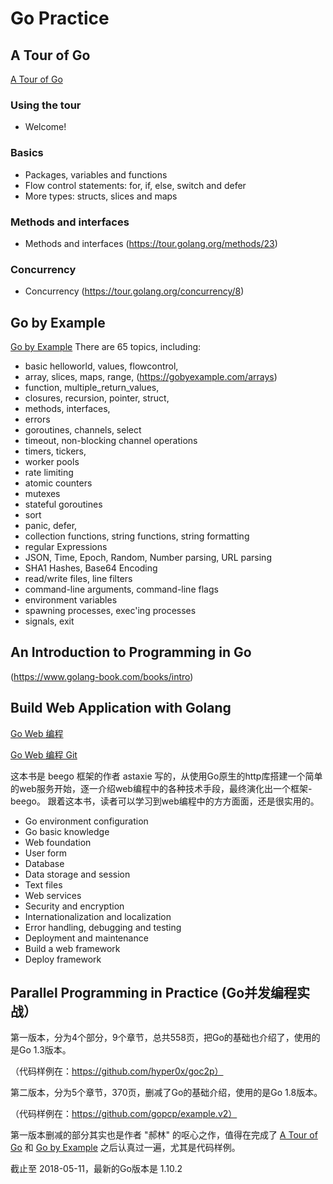# Go Practice

## A Tour of Go
[A Tour of Go](https://tour.golang.org/welcome/1)

### Using the tour
* Welcome!
### Basics
* Packages, variables and functions
* Flow control statements: for, if, else, switch and defer
* More types: structs, slices and maps
### Methods and interfaces
* Methods and interfaces (https://tour.golang.org/methods/23)
### Concurrency
* Concurrency (https://tour.golang.org/concurrency/8)


## Go by Example
[Go by Example](https://gobyexample.com/)
There are 65 topics, including:
* basic helloworld, values, flowcontrol, 
* array, slices, maps, range,  (https://gobyexample.com/arrays)
* function, multiple_return_values, 
* closures, recursion, pointer, struct,
* methods, interfaces, 
* errors
* goroutines, channels, select
* timeout, non-blocking channel operations
* timers, tickers,
* worker pools
* rate limiting
* atomic counters
* mutexes
* stateful goroutines
* sort
* panic, defer,
* collection functions, string functions, string formatting
* regular Expressions
* JSON, Time, Epoch, Random, Number parsing, URL parsing
* SHA1 Hashes, Base64 Encoding
* read/write files, line filters
* command-line arguments, command-line flags
* environment variables
* spawning processes, exec'ing processes
* signals, exit


## An Introduction to Programming in Go
(https://www.golang-book.com/books/intro)




## Build Web Application with Golang
[Go Web 编程](https://astaxie.gitbooks.io/build-web-application-with-golang/content/en/preface.html)

[Go Web 编程 Git](https://github.com/astaxie/build-web-application-with-golang)

这本书是 beego 框架的作者 astaxie 写的，从使用Go原生的http库搭建一个简单的web服务开始，逐一介绍web编程中的各种技术手段，最终演化出一个框架-beego。
跟着这本书，读者可以学习到web编程中的方方面面，还是很实用的。

* Go environment configuration
* Go basic knowledge
* Web foundation
* User form
* Database
* Data storage and session
* Text files
* Web services
* Security and encryption
* Internationalization and localization
* Error handling, debugging and testing
* Deployment and maintenance
* Build a web framework
* Deploy framework


## Parallel Programming in Practice (Go并发编程实战）
第一版本，分为4个部分，9个章节，总共558页，把Go的基础也介绍了，使用的是Go 1.3版本。

（代码样例在：https://github.com/hyper0x/goc2p）

第二版本，分为5个章节，370页，删减了Go的基础介绍，使用的是Go 1.8版本。

（代码样例在：https://github.com/gopcp/example.v2）

第一版本删减的部分其实也是作者 "郝林" 的呕心之作，值得在完成了 [A Tour of Go](https://tour.golang.org/welcome/1) 和 [Go by Example](https://gobyexample.com/)
之后认真过一遍，尤其是代码样例。



截止至 2018-05-11，最新的Go版本是 1.10.2
